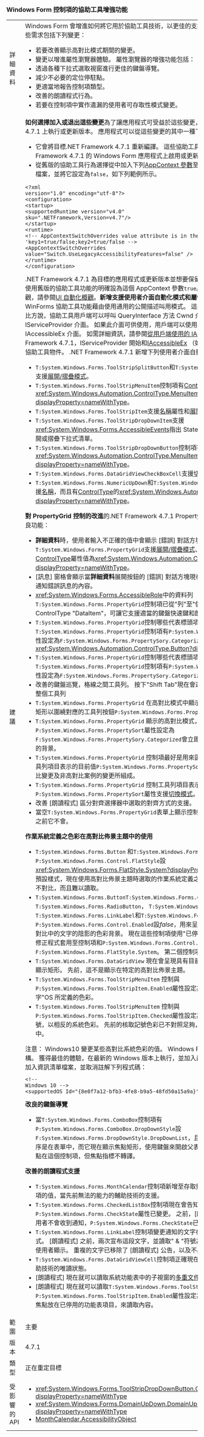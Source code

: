 ### <a name="accessibility-improvements-in-windows-forms-controls"></a>Windows Form 控制項的協助工具增強功能

|   |   |
|---|---|
|詳細資料|Windows Form 會增進如何將它用於協助工具技術，以更佳的支援 Windows Form 的客戶。 這些需求包括下列變更：<ul><li>若要改善顯示高對比模式期間的變更。</li><li>變更以增進屬性瀏覽器體驗。 屬性瀏覽器的增強功能包括：</li><li>透過各種下拉式選取視窗進行更佳的鍵盤導覽。</li><li>減少不必要的定位停駐點。</li><li>更適當地報告控制項類型。</li><li>改善的朗讀程式行為。</li><li>若要在控制項中實作遺漏的使用者可存取性模式變更。</li></ul>|
|建議|<strong>如何選擇加入或退出這些變更</strong>為了讓應用程式可受益於這些變更，它必須在.NET Framework 4.7.1 上執行或更新版本。 應用程式可以從這些變更的其中一種下列獲益：<ul><li>它會將目標.NET Framework 4.7.1 重新編譯。 這些協助工具變更為預設會在目標為.NET Framework 4.7.1 的 Windows Form 應用程式上啟用或更新版本。</li><li>從舊版的協助工具行為選擇從中加入下列[AppContext 參數](~/docs/framework/configure-apps/file-schema/runtime/appcontextswitchoverrides-element.md)至<code>&lt;runtime&gt;</code>> 一節的 app.config 檔案，並將它設定為<code>false</code>，如下列範例所示。</li></ul><pre><code class="language-xml">&lt;?xml version=&quot;1.0&quot; encoding=&quot;utf-8&quot;?&gt;&#13;&#10;&lt;configuration&gt;&#13;&#10;&lt;startup&gt;&#13;&#10;&lt;supportedRuntime version=&quot;v4.0&quot; sku=&quot;.NETFramework,Version=v4.7&quot;/&gt;&#13;&#10;&lt;/startup&gt;&#13;&#10;&lt;runtime&gt;&#13;&#10;&lt;!-- AppContextSwitchOverrides value attribute is in the form of &#39;key1=true/false;key2=true/false  --&gt;&#13;&#10;&lt;AppContextSwitchOverrides value=&quot;Switch.UseLegacyAccessibilityFeatures=false&quot; /&gt;&#13;&#10;&lt;/runtime&gt;&#13;&#10;&lt;/configuration&gt;&#13;&#10;</code></pre>.NET Framework 4.7.1 為目標的應用程式或更新版本並想要保留舊版協助工具的行為也可以選擇使用舊版的協助工具功能的明確設為這個 AppContext 參數<code>true</code>。如需使用者介面自動化的概觀，請參閱[UI 自動化概觀](~/docs/framework/ui-automation/ui-automation-overview.md)。<strong>新增支援使用者介面自動化模式和屬性</strong>協助工具用戶端可以利用新 WinForms 協助工具功能藉由使用通用的公開描述叫用模式。 這些模式不是 WinForms 特定。 比方說，協助工具用戶端可以呼叫 QueryInterface 方法 Cwnd 介面 (MAAS) 取得的 IServiceProvider 介面。 如果此介面可供使用，用戶端可以使用其 QueryService 方法來要求 IAccessibleEx 介面。 如需詳細資訊，請參閱[從用戶端使用的 IAccessibleEx](https://msdn.microsoft.com/library/windows/desktop/dd561924.aspx)。 從.NET Framework 4.7.1，IServiceProvider 開始和[IAccessibleEx](https://msdn.microsoft.com/library/windows/desktop/dd561898.aspx) （如果適用的話） 可供 WinForms 協助工具物件。 .NET Framework 4.7.1 新增下列使用者介面自動化模式和屬性的支援：<ul><li><code>T:System.Windows.Forms.ToolStripSplitButton</code>和<code>T:System.Windows.Forms.ComboBox</code>控制支援[展開/摺疊模式](~/docs/framework/ui-automation/implementing-the-ui-automation-expandcollapse-control-pattern.md)。</li><li><code>T:System.Windows.Forms.ToolStripMenuItem</code>控制項有[ControlType](~/docs/framework/ui-automation/ui-automation-support-for-the-menubar-control-type.md)屬性值<xref:System.Windows.Automation.ControlType.MenuItem?displayProperty=nameWithType>。</li><li><code>T:System.Windows.Forms.ToolStripItem</code>支援[名稱](xref:System.Windows.Automation.AutomationElement.NameProperty)屬性和[展開/摺疊模式](~/docs/framework/ui-automation/implementing-the-ui-automation-expandcollapse-control-pattern.md)。</li><li><code>T:System.Windows.Forms.ToolStripDropDownItem</code>支援<xref:System.Windows.Forms.AccessibleEvents>指出 StateChange 和 NameChange 時展開或摺疊下拉式清單。</li><li><code>T:System.Windows.Forms.ToolStripDropDownButton</code>控制項有[ControlType](~/docs/framework/ui-automation/ui-automation-support-for-the-menubar-control-type.md)屬性值為<xref:System.Windows.Automation.ControlType.MenuItem?displayProperty=nameWithType>。</li><li><code>T:System.Windows.Forms.DataGridViewCheckBoxCell</code>支援[切換模式](xref:System.Windows.Automation.TogglePattern)。</li><li><code>T:System.Windows.Forms.NumericUpDown</code>和<code>T:System.Windows.Forms.DomainUpDown</code>控制支援[名稱](xref:System.Windows.Automation.AutomationElement.NameProperty)，而且有[ControlType](~/docs/framework/ui-automation/ui-automation-support-for-the-spinner-control-type.md)的<xref:System.Windows.Automation.ControlType.Spinner?displayProperty=nameWithType>。</li></ul><strong>對 PropertyGrid 控制的改進</strong>的.NET Framework 4.7.1 PropertyBrowser 控制項中加入下列改良功能：<ul><li><strong>詳細資料</strong>時，使用者輸入不正確的值中會顯示 [錯誤] 對話方塊中的按鈕<code>T:System.Windows.Forms.PropertyGrid</code>支援[展開/摺疊模式](~/docs/framework/ui-automation/implementing-the-ui-automation-expandcollapse-control-pattern.md)、 狀態與名稱變更通知和[ControlType](~/docs/framework/ui-automation/ui-automation-support-for-the-menubar-control-type.md)屬性值為<xref:System.Windows.Automation.ControlType.MenuItem?displayProperty=nameWithType>。</li><li>[訊息] 窗格會顯示當<strong>詳細資料</strong>展開按鈕的 [錯誤] 對話方塊現在鍵盤存取，並可讓 [朗讀程式] 通知錯誤訊息的內容。</li><li><xref:System.Windows.Forms.AccessibleRole>中的資料列<code>T:System.Windows.Forms.PropertyGrid</code>控制項已從&quot;列&quot;至&quot;儲存格&quot;。 資料格會對應至 UIA ControlType &quot;DataItem&quot;，可讓它支援適當的鍵盤快速鍵和朗讀程式的公告。</li><li><code>T:System.Windows.Forms.PropertyGrid</code>控制哪些代表標頭項目時的資料列<code>T:System.Windows.Forms.PropertyGrid</code>控制項有<code>P:System.Windows.Forms.PropertySort</code>屬性設定為<code>F:System.Windows.Forms.PropertySory.Categorized</code>有[ControlType](~/docs/framework/ui-automation/ui-automation-support-for-the-menubar-control-type.md)屬性值 <xref:System.Windows.Automation.ControlType.Button?displayProperty=nameWithType></li><li><code>T:System.Windows.Forms.PropertyGrid</code>控制哪些代表標頭項目時的資料列<code>T:System.Windows.Forms.PropertyGrid</code>控制項有<code>P:System.Windows.Forms.PropertySort</code>屬性設定為<code>F:System.Windows.Forms.PropertySory.Categorized</code>支援[展開/摺疊模式](~/docs/framework/ui-automation/implementing-the-ui-automation-expandcollapse-control-pattern.md)。</li><li>改善的鍵盤巡覽，格線之間工具列。 按下&quot;Shift Tab&quot;現在會選取第一個工具列按鈕，而不是整個工具列</li><li><code>T:System.Windows.Forms.PropertyGrid</code> 在高對比模式中顯示的控制項現在繪製目前的焦點矩形以圍繞對應的工具列按鈕<code>P:System.Windows.Forms.PropertySort</code>屬性值。</li><li><code>T:System.Windows.Forms.PropertyGrid</code> 顯示的高對比模式，並使用控制項<code>P:System.Windows.Forms.PropertySort</code>屬性設定為<code>F:System.Windows.Forms.PropertySory.Categorized</code>會立即顯示高對比的色彩中的類別標頭的背景。</li><li><code>T:System.Windows.Forms.PropertyGrid</code> 控制項最好是用來區別具有焦點的工具列項目和工具列項目表示的目前值<code>P:System.Windows.Forms.PropertySort</code>屬性。 此修正程式是由高對比變更及非高對比案例的變更所組成。</li><li><code>T:System.Windows.Forms.PropertyGrid</code> 控制工具列項目表示的目前值<code>P:System.Windows.Forms.PropertySort</code>屬性支援[切換模式](xref:System.Windows.Automation.TogglePattern)。</li><li>改善 [朗讀程式] 區分對齊選擇器中選取的對齊方式的支援。</li><li>當空<code>T:System.Windows.Forms.PropertyGrid</code>表單上顯示控制項，它現在會接收的焦點的位置之前它不會。</li></ul><strong>作業系統定義之色彩在高對比佈景主題中的使用</strong><ul><li><code>T:System.Windows.Forms.Button</code> 和<code>T:System.Windows.Forms.CheckBox</code>控制與<code>P:System.Windows.Forms.Control.FlatStyle</code>設<xref:System.Windows.Forms.FlatStyle.System?displayProperty=nameWithType>，這是預設樣式，現在使用高對比佈景主題時選取的作業系統定義之色彩。 之前，文字和背景色彩不對比，而且難以讀取。</li><li><code>T:System.Windows.Forms.Button</code><code>T:System.Windows.Forms.CheckBox</code>， <code>T:System.Windows.Forms.RadioButton</code>， <code>T:System.Windows.Forms.Label</code>，<code>T:System.Windows.Forms.LinkLabel</code>和<code>T:System.Windows.Forms.GroupBox</code>與<code>P:System.Windows.Forms.Control.Enabled</code>設<em>false</em>，用來呈現在高對比佈景主題，導致對低對比中的文字的陰影的色彩背景。 現在這些控制項使用&quot;已停用文字&quot;OS 所定義的色彩。 此修正程式套用至控制項和<code>P:System.Windows.Forms.Control.FlatStyle</code>屬性以外的值設定<code>F:System.Windows.Forms.FlatStyle.System</code>。 第二個控制項所呈現的 OS。</li><li><code>T:System.Windows.Forms.DataGridView</code> 現在會呈現具有目前焦點所在的儲存格內容周圍的顯示矩形。 先前，這不是顯示在特定的高對比佈景主題。</li><li><code>T:System.Windows.Forms.ToolStripMenuItem</code> 控制與<code>P:System.Windows.Forms.ToolStripItem.Enabled</code>屬性設定為<em>false</em>現在使用&quot;已停用文字&quot;OS 所定義的色彩。</li><li><code>T:System.Windows.Forms.ToolStripMenuItem</code> 控制與<code>P:System.Windows.Forms.ToolStripItem.Checked</code>屬性設定為<em>true</em>現在呈現相關聯的核取記號，以相反的系統色彩。  先前的核取記號色彩已不對照足夠，且不可見。 在高對比佈景主題中。</li></ul>注意： Windows10 變更某些高對比系統色彩的值。 Windows Form 架構為基礎的 Win32 架構。 獲得最佳的體驗，在最新的 Windows 版本上執行，並加入最新的 OS 變更測試應用程式中加入資訊清單檔案，並取消註解下列程式碼：<pre><code>&lt;!-- Windows 10 --&gt;&#13;&#10;&lt;supportedOS Id=&quot;{8e0f7a12-bfb3-4fe8-b9a5-48fd50a15a9a}&quot; /&gt;&#13;&#10;</code></pre><strong>改良的鍵盤導覽</strong><ul><li>當<code>T:System.Windows.Forms.ComboBox</code>控制項有<code>P:System.Windows.Forms.ComboBox.DropDownStyle</code>設<code>F:System.Windows.Forms.DropDownStyle.DropDownList</code>，且索引標籤中的第一個控制項的排序是在表單中，而它現在顯示焦點矩形，使用鍵盤來開啟父表單時。 之前這項變更，鍵盤焦點在這個控制項，但焦點指標不轉譯。</li></ul><strong>改善的朗讀程式支援</strong><ul><li><code>T:System.Windows.Forms.MonthCalendar</code>控制項新增至存取控制，包括要朗讀程式閱讀控制項的值，當先前無法的能力的輔助技術的支援。</li><li><code>T:System.Windows.Forms.CheckedListBox</code>控制項現在會告知 [朗讀程式] 時<code>P:System.Windows.Forms.CheckState</code>屬性已變更。 之前，[朗讀程式] 未收到通知，因此使用者不會收到通知，<code>P:System.Windows.Forms.CheckState</code>已經更新。</li><li><code>T:System.Windows.Forms.LinkLabel</code>控制項變更通知的文字在控制項中的 [朗讀程式] 的方式。 [朗讀程式] 之前，兩次宣布這段文字，並讀取&quot; &amp; &quot;符號為實際的文字，即使它們不會對使用者顯示。 重複的文字已移除了 [朗讀程式] 公告，以及不必要&quot; &amp; &quot;符號。</li><li><code>T:System.Windows.Forms.DataGridViewCell</code>控制項正確現在類型報表 [朗讀程式] 和其他輔助技術的唯讀狀態。</li><li>[朗讀程式] 現在就可以讀取系統功能表中的子視窗的[多重文件介面](~/docs/framework/winforms/advanced/multiple-document-interface-mdi-applications.md)應用程式。</li><li>[朗讀程式] 現在就可以讀取<code>T:System.Windows.Forms.ToolStripMenuItem</code>控制與<code>P:System.Windows.Forms.ToolStripItem.Enabled</code>屬性設定為<em>false</em>。 [朗讀程式] 之前無法將焦點放在已停用的功能表項目，來讀取內容。</li></ul>|
|範圍|主要|
|版本|4.7.1|
|類型|正在重定目標|
|受影響的 API|<ul><li><xref:System.Windows.Forms.ToolStripDropDownButton.CreateAccessibilityInstance?displayProperty=nameWithType></li><li><xref:System.Windows.Forms.DomainUpDown.DomainUpDownAccessibleObject.Name?displayProperty=nameWithType></li><li>[MonthCalendar.AccessibilityObject](xref:System.Windows.Forms.Control.AccessibilityObject)</li></ul>|

